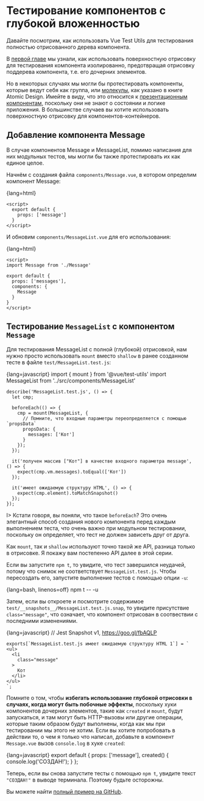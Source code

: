 # Тестирование компонентов с глубокой вложенностью

Давайте посмотрим, как использовать Vue Test Utils для тестирования полностью отрисованного дерева компонента.

В [первой главе](#chapter-1) мы узнали, как использовать поверхностную отрисовку для тестирования компонента изолированно, предотвращая отрисовку поддерева компонента, т.е. его дочерних элементов.

Но в некоторых случаях мы могли бы протестировать компоненты, которые ведут себя как группа, или [молекулы](http://atomicdesign.bradfrost.com/chapter-2/#molecules), как указано в книге Atomic Design. Имейте в виду, что это относится к [презентационным компонентам](https://medium.com/@dan_abramov/smart-and-dumb-components-7ca2f9a7c7d0), поскольку они не знают о состоянии и логике приложения. В большинстве случаев вы хотите использовать поверхностную отрисовку для компонентов-контейнеров.

## Добавление компонента Message

В случае компонентов Message и MessageList, помимо написания для них модульных тестов, мы могли бы также протестировать их как единое целое.

Начнём с создания файла `components/Message.vue`, в котором определим компонент Message:

{lang=html}
    <template>
      <li class="message">{{message}}</li>
    </template>

    <script>
      export default {
        props: ['message']
      }
    </script>

И обновим `components/MessageList.vue` для его использования:

{lang=html}
    <template>
      <ul>
        <Message :message="message" v-for="message in messages"/>
      </ul>
    </template>

    <script>
    import Message from './Message'

    export default {
      props: ['messages'],
      components: {
        Message
      }
    }
    </script>

## Тестирование `MessageList` с компонентом `Message`

Для тестирования MessageList с полной (глубокой) отрисовкой, нам нужно просто использовать `mount` вместо `shallow` в ранее созданном тесте в файле `test/MessageList.test.js`:

{lang=javascript}
    import { mount } from '@vue/test-utils'
    import MessageList from '../src/components/MessageList'

    describe('MessageList.test.js', () => {
      let cmp;

      beforeEach(() => {
        cmp = mount(MessageList, {
          // Помните, что входные параметры переопределяется с помощью `propsData`
          propsData: {
            messages: ['Кот']
          }
        });
      });

      it('получен массив ["Кот"] в качестве входного параметра message', () => {
        expect(cmp.vm.messages).toEqual(['Кот'])
      });

      it('имеет ожидаемую структуру HTML', () => {
        expect(cmp.element).toMatchSnapshot()
      });
    });

I> Кстати говоря, вы поняли, что такое `beforeEach`? Это очень элегантный способ создания нового компонента перед каждым выполнением теста, что очень важно при модульном тестировании, поскольку он определяет, что тест не должен зависеть друг от друга.

Как `mount`, так и `shallow` используют точно такой же API, разница только в отрисовке. Я покажу вам постепенно API далее в этой серии.

Если вы запустите `npm t`, то увидите, что тест завершился неудачей, потому что снимок не соответствует `MessageList.test.js`. Чтобы пересоздать его, запустите выполнение тестов с помощью опции `-u`:

{lang=bash, linenos=off}
    npm t -- -u

Затем, если вы откроете и посмотрите содержимое `test/__snapshots__/MessageList.test.js.snap`, то увидите присутствие `class="message"`, что означает, что компонент отрисован в соотвествии с последними изменениями.

{lang=javascript}
    // Jest Snapshot v1, https://goo.gl/fbAQLP

    exports[`MessageList.test.js имеет ожидаемую структуру HTML 1`] = `
    <ul>
      <li
        class="message"
      >
        Кот
      </li>
    </ul>
    `;

Помните о том, чтобы **избегать использование глубокой отрисовки в случаях, когда могут быть побочные эффекты**, поскольку хуки компонентов дочерних элементов, такие как `created` и `mount`, будут запускаться, и там могут быть HTTP-вызовы или другие операции, которые таким образом будут выполнены, когда как мы при тестировании мы этого не хотим. Если вы хотите попробовать в действии то, о чем я только что написал, добавьте в компонент `Message.vue` вызов `console.log` в хуке `created`:

{lang=javascript}
    export default {
      props: ['message'],
      created() {
        console.log('СОЗДАН!');
      }
    };

Теперь, если вы снова запустите тесты с помощью `npm t`, увидите текст `"СОЗДАН!"` в выводе терминала. Поэтому будьте осторожны.

Вы можете найти [полный пример на GitHub](https://github.com/alexjoverm/vue-testing-series/tree/https://github.com/alexjoverm/vue-testing-series/tree/Test-fully-rendered-Vue-js-Components-in-Jest).
